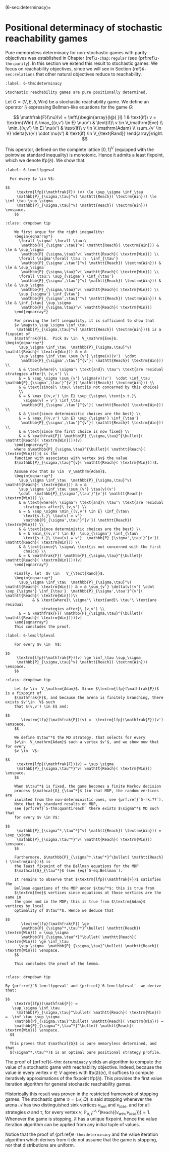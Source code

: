 (6-sec:determinacy)=
# Positional determinacy of stochastic reachability games

Pure memoryless determinacy for non-stochastic games with parity
objectives was established in Chapter {ref}`2-chap:regular` (see {prf:ref}`2-thm:parity`). 
In this section we extend this result to stochastic games. 
We focus on reachability objectives, since we will see in Section {ref}`6-sec:relations` 
that other natural objectives reduce to reachability.

````{prf:theorem} Pure positional determinacy for stochastic reachability games
:label: 6-thm:determinacy

Stochastic reachability games are pure positionally determined.

````

  Let $G = ( V,E,\delta, \textrm{Win})$ be a stochastic reachability
  game.  We define an operator $\mathfrak{F}$ expressing Bellman-like
  equations for the game $G$:

$$
  \mathfrak{F}(\nu)(v) = \left\{\begin{array}{l@{  }l}
      1 & \text{if}\ v =  \textrm{Win} \\
      \max_{(v,v') \in E} \nu(v') & \text{if}\ v \in  V_\mathrm{Eve} \\
      \min_{(v,v') \in E} \nu(v') & \text{if}\ v \in  V_\mathrm{Adam} \\
      \sum_{v' \in  V} \delta(v)(v') \cdot \nu(v') & \text{if} \in   V_{\text{Rand}}
    \end{array}\right.
  $$

  This operator, defined on the complete lattice $[0,1]^{ V}$
  (equipped with the pointwise standard inequality) is
  monotonic. Hence it admits a least fixpoint, which we denote
  $\textrm{lfp}(\mathfrak{F})$.  We show that:
  
````{prf:lemma} Least fixed point characterisation
:label: 6-lem:lfpgeval

  For every $v \in V$:

$$
     \textrm{lfp}(\mathfrak{F}) (v) \le \sup_\sigma \inf_\tau
     \mathbb{P}_{\sigma,\tau}^v( \mathtt{Reach}( \textrm{Win})) \le \inf_\tau \sup_\sigma
     \mathbb{P}_{\sigma,\tau}^v( \mathtt{Reach}( \textrm{Win})) \enspace.
    $$

````

````{admonition} Proof
:class: dropdown tip

    We first argue for the right inequality:
    \begin{eqnarray*}
      \forall \sigma' \forall \tau:\
       \mathbb{P}_{\sigma',\tau}^v( \mathtt{Reach}( \textrm{Win})) & \le & \sup_\sigma
       \mathbb{P}_{\sigma,\tau}^v( \mathtt{Reach}( \textrm{Win})) \\
      \forall \sigma'\forall \tau :\  \inf_{\tau'}
       \mathbb{P}_{\sigma',\tau'}^v( \mathtt{Reach}( \textrm{Win})) & \le & \sup_\sigma
       \mathbb{P}_{\sigma,\tau}^v( \mathtt{Reach}( \textrm{Win})) \\
      \forall \tau:\ \sup_{\sigma'} \inf_{\tau'}
       \mathbb{P}_{\sigma',\tau'}^v( \mathtt{Reach}( \textrm{Win})) & \le & \sup_\sigma
       \mathbb{P}_{\sigma,\tau}^v( \mathtt{Reach}( \textrm{Win})) \\
      \sup_{\sigma'} \inf_{\tau'}
       \mathbb{P}_{\sigma',\tau}'^v( \mathtt{Reach}( \textrm{Win})) & \le & \inf_{\tau} \sup_\sigma
       \mathbb{P}_{\sigma,\tau}^v( \mathtt{Reach}( \textrm{Win})) 
    \end{eqnarray*}

    For proving the left inequality, it is sufficient to show that
    $v \mapsto \sup_\sigma \inf_\tau
     \mathbb{P}_{\sigma,\tau}^v( \mathtt{Reach}( \textrm{Win}))$ is a fixpoint of
    $\mathfrak{F}$.  Pick $v \in  V_\mathrm{Eve}$. 
\begin{eqnarray*}
      \sup_\sigma \inf_\tau  \mathbb{P}_{\sigma,\tau}^v( \mathtt{Reach}( \textrm{Win})) & = &
      \sup_\sigma \inf_\tau \sum_{v'} \sigma(v)(v')  \cdot
       \mathbb{P}_{\sigma',\tau'}^{v'}( \mathtt{Reach}( \textrm{Win})) \\
      & & \text{where}\ \sigma'\ \text{and}\ \tau'\ \text{are residual strategies after}\ (v,v') \\
      & = & \sup_\sigma \sum_{v'} \sigma(v)(v')  \cdot \inf_\tau  \mathbb{P}_{\sigma',\tau'}^{v'}( \mathtt{Reach}( \textrm{Win})) \\
      & & \text{since}\ \tau\ \text{is not concerned by this choice}
      \\
      & = & \max_{(v,v') \in E} \sup_{\sigma\ \text{s.t.}\
        \sigma(v) = v'} \inf_\tau
       \mathbb{P}_{\sigma',\tau'}^{v'}( \mathtt{Reach}( \textrm{Win})) \\
      & & \text{since deterministic choices are the best} \\
      & = & \max_{(v,v') \in E} \sup_{\sigma'} \inf_{\tau'}
       \mathbb{P}_{\sigma',\tau'}^{v'}( \mathtt{Reach}( \textrm{Win})) \\
      & & \text{since the first choice is now fixed} \\
      & = & \mathfrak{F}( \mathbb{P}_{\sigma,\tau}^{\bullet}( \mathtt{Reach}( \textrm{Win})))(v)
    \end{eqnarray*}
    where $\mathbb{P}_{\sigma,\tau}^{\bullet}( \mathtt{Reach}( \textrm{Win})))$ is the
    function with associates with vertex $v$ the value
    $\mathbb{P}_{\sigma,\tau}^{v}( \mathtt{Reach}( \textrm{Win})))$.

    Assume now that $v \in  V_\mathrm{Adam}$. 
    \begin{eqnarray*}
      \sup_\sigma \inf_\tau  \mathbb{P}_{\sigma,\tau}^v( \mathtt{Reach}( \textrm{Win})) & = &
      \sup_\sigma \inf_\tau \sum_{v'} \tau(v)(v')
      \cdot  \mathbb{P}_{\sigma',\tau'}^{v'}( \mathtt{Reach}( \textrm{Win})) \\
      & & \text{where}\ \sigma'\ \text{and}\ \tau'\ \text{are residual
        strategies after}\ (v,v') \\
      & = & \sup_\sigma \min_{(v,v') \in E} \inf_{\tau\
        \text{s.t.}\ \tau(v) = v'} 
        \mathbb{P}_{\sigma',\tau'}^{v'}( \mathtt{Reach}( \textrm{Win})) \\
      & & \text{since deterministic choices are the best} \\
      & = & \min_{(v,v') \in E}  \sup_{\sigma'} \inf_{\tau\
        \text{s.t.}\ \tau(v) = v'}  \mathbb{P}_{\sigma',\tau'}^{v'}( \mathtt{Reach}( \textrm{Win})) \\
      & & \text{since}\ \sigma\ \text{is not concerned with the first
        choice} \\
      & = & \mathfrak{F}( \mathbb{P}_{\sigma,\tau}^{\bullet}( \mathtt{Reach}( \textrm{Win})))(v)
    \end{eqnarray*}

    Finally, let  $v \in   V_{\text{Rand}}$. 
    \begin{eqnarray*}
      \sup_\sigma \inf_\tau  \mathbb{P}_{\sigma,\tau}^v( \mathtt{Reach}( \textrm{Win})) & = & \sum_{v'} \delta(v)(v') \cdot \sup_{\sigma'} \inf_{\tau'}  \mathbb{P}_{\sigma',\tau'}^{v'}( \mathtt{Reach}( \textrm{Win}))\\
            & & \text{where}\ \sigma'\ \text{and}\ \tau'\ \text{are residual
                strategies after}\ (v,v') \\
      & = & \mathfrak{F}( \mathbb{P}_{\sigma,\tau}^{\bullet}( \mathtt{Reach}( \textrm{Win})))(v)
    \end{eqnarray*}
    This concludes the proof.

````

````{prf:lemma} NEEDS TITLE 6-lem:lfpleval
:label: 6-lem:lfpleval

    For every $v \in  V$:

$$
     \textrm{lfp}(\mathfrak{F})(v) \ge \inf_\tau \sup_\sigma
     \mathbb{P}_{\sigma,\tau}^v( \mathtt{Reach}( \textrm{Win})) \enspace.
    $$

````

````{admonition} Proof
:class: dropdown tip

    Let $v \in  V_\mathrm{Adam}$. Since $\textrm{lfp}(\mathfrak{F})$ is a fixpoint of
    $\mathfrak{F}$, and because the arena is finitely branching, there exists $v'\in  V$ such
    that $(v,v') \in E$ and:

$$
       \textrm{lfp}(\mathfrak{F})(v) =  \textrm{lfp}(\mathfrak{F})(v') \enspace.
    $$

    We define $\tau^*$ the MD strategy, that selects for every
    $v\in  V_\mathrm{Adam}$ such a vertex $v'$, and we show now that for every
    $v \in  V$:

$$
     \textrm{lfp}(\mathfrak{F})(v) = \sup_\sigma
     \mathbb{P}_{\sigma,\tau^*}^v( \mathtt{Reach}( \textrm{Win})) \enspace.
    $$

    When $\tau^*$ is fixed, the game becomes a finite Markov decision
    process $\mathcal{G}_{\tau^*}$ (in that MDP, the random vertices are
    isolated from the non-deterministic ones, see {prf:ref}`5-rk:??`). 
    Note that by standard results on MDP,
    see {prf:ref}`5-thm:quantireach` there exists $\sigma^*$ MD such that
    for every $v \in V$:

$$
     \mathbb{P}_{\sigma^*,\tau^*}^v( \mathtt{Reach}( \textrm{Win})) = \sup_\sigma
     \mathbb{P}_{\sigma,\tau^*}^v( \mathtt{Reach}( \textrm{Win})) \enspace.
    $$

    Furthermore, $\mathbb{P}_{\sigma^*,\tau^*}^\bullet( \mathtt{Reach}( \textrm{Win}))$ is
    the least fixpoint of the Bellman equations for the MDP
    $\mathcal{G}_{\tau^*}$ (see {eq}`5-eq:Bellman`).
    
    It remains to observe that $\textrm{lfp}(\mathfrak{F})$ satisfies the
    Bellman equations of the MDP under $\tau^*$: this is true from
    $\textrm{Eve}$ vertices since equations at those vertices are the same in
    the game and in the MDP; this is true from $\textrm{Adam}$ vertices by local
    optimality of $\tau^*$. Hence we deduce that

$$
       \textrm{lfp}(\mathfrak{F}) \ge
       \mathbb{P}_{\sigma^*,\tau^*}^\bullet( \mathtt{Reach}( \textrm{Win})) = \sup_\sigma
       \mathbb{P}_{\sigma,\tau^*}^\bullet( \mathtt{Reach}( \textrm{Win})) \ge \inf_\tau
      \sup_\sigma  \mathbb{P}_{\sigma,\tau}^\bullet( \mathtt{Reach}( \textrm{Win})) \enspace.
    $$

    This concludes the proof of the lemma. 
  
````

````{admonition} Proof
:class: dropdown tip

By {prf:ref}`6-lem:lfpgeval` and {prf:ref}`6-lem:lfpleval`  we derive that:

$$
    \textrm{lfp}(\mathfrak{F}) =
   \sup_\sigma \inf_\tau 
     \mathbb{P}_{\sigma,\tau}^\bullet( \mathtt{Reach}( \textrm{Win})) =  \inf_\tau \sup_\sigma
    \mathbb{P}_{\sigma,\tau}^\bullet( \mathtt{Reach}( \textrm{Win})) = 
    \mathbb{P}_{\sigma^*,\tau^*}^\bullet( \mathtt{Reach}( \textrm{Win})) \enspace.
  $$

  This proves that $\mathcal{G}$ is pure memoryless determined, and that
  $(\sigma^*,\tau^*)$ is an optimal pure positional strategy profile.

````

The proof of {prf:ref}`6-thm:determinacy` yields an algorithm to
compute the value of a stochastic game with reachability
objective. Indeed, because the value in every vertex $v \in  V$
agrees with $\textrm{lfp}(\mathfrak{F})(v)$, it suffices to compute
iteratively approximations of the fixpoint $\textrm{lfp}(\mathfrak{F})$.  This
provides the first value iteration algorithm for general stochastic
reachability games.

Historically this result was proven in the restricted framework of
stopping games. The stochastic game $\mathcal{G} = ( \mathcal{A},\Omega)$ is said
stopping whenever the arena $\mathcal{A}$ has two distinguished sink
vertices $v_{win}$ and $v_{lose}$, and for all strategies $\sigma$ and
$\tau$, for every vertex $v$,
$\mathbb{P}_{\sigma,\tau}^{ \mathcal{A},v}( \mathtt{Reach}(\{ v_{win}, v_{lose}\})) =
1$. Whenever the game is stopping, $\mathfrak{F}$ has a unique
fixpoint, hence the value iteration algorithm can be applied from any
initial tuple of values.

Notice that the proof of {prf:ref}`6-thm:determinacy` and the value
iteration algorithm which derives from it do not assume that the game
is stopping, nor that distributions are uniform.
